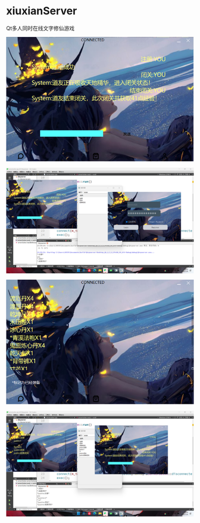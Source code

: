 # xiuxianServer

Qt多人同时在线文字修仙游戏

![image](https://github.com/gonggonggnog/xiuxianServer/blob/main/images/1.png)

![image](https://github.com/gonggonggnog/xiuxianServer/blob/main/images/2.png)

![image](https://github.com/gonggonggnog/xiuxianServer/blob/main/images/3.png)

![image](https://github.com/gonggonggnog/xiuxianServer/blob/main/images/4.png)
